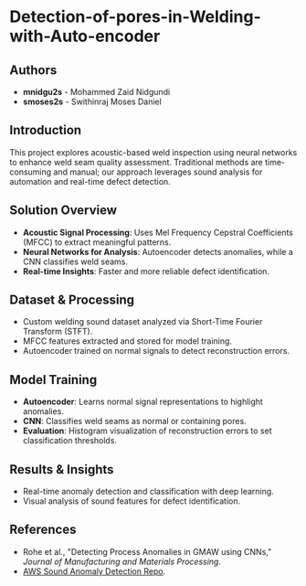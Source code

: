 # Detection-of-pores-in-Welding-with-Auto-encoder

## Authors
- **mnidgu2s** - Mohammed Zaid Nidgundi  
- **smoses2s** - Swithinraj Moses Daniel  

## Introduction
This project explores acoustic-based weld inspection using neural networks to enhance weld seam quality assessment. Traditional methods are time-consuming and manual; our approach leverages sound analysis for automation and real-time defect detection.

## Solution Overview
- **Acoustic Signal Processing**: Uses Mel Frequency Cepstral Coefficients (MFCC) to extract meaningful patterns.
- **Neural Networks for Analysis**: Autoencoder detects anomalies, while a CNN classifies weld seams.
- **Real-time Insights**: Faster and more reliable defect identification.

## Dataset & Processing
- Custom welding sound dataset analyzed via Short-Time Fourier Transform (STFT).
- MFCC features extracted and stored for model training.
- Autoencoder trained on normal signals to detect reconstruction errors.

## Model Training
- **Autoencoder**: Learns normal signal representations to highlight anomalies.
- **CNN**: Classifies weld seams as normal or containing pores.
- **Evaluation**: Histogram visualization of reconstruction errors to set classification thresholds.

## Results & Insights
- Real-time anomaly detection and classification with deep learning.
- Visual analysis of sound features for defect identification.

## References
- Rohe et al., "Detecting Process Anomalies in GMAW using CNNs," *Journal of Manufacturing and Materials Processing*.
- [AWS Sound Anomaly Detection Repo](https://github.com/aws-samples/sound-anomaly-detection-for-manufacturing/tree/main).
